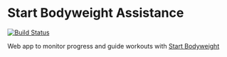 # Start Bodyweight Assistance

[![Build Status](https://travis-ci.org/snoyberg/startbodyweight.svg)](https://travis-ci.org/snoyberg/startbodyweight)

Web app to monitor progress and guide workouts with [Start
Bodyweight](http://www.startbodyweight.com/)
